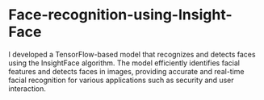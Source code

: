 # Face-recognition-using-Insight-Face
I developed a TensorFlow-based model that recognizes and detects faces using the InsightFace algorithm. The model efficiently identifies facial features and detects faces in images, providing accurate and real-time facial recognition for various applications such as security and user interaction.

